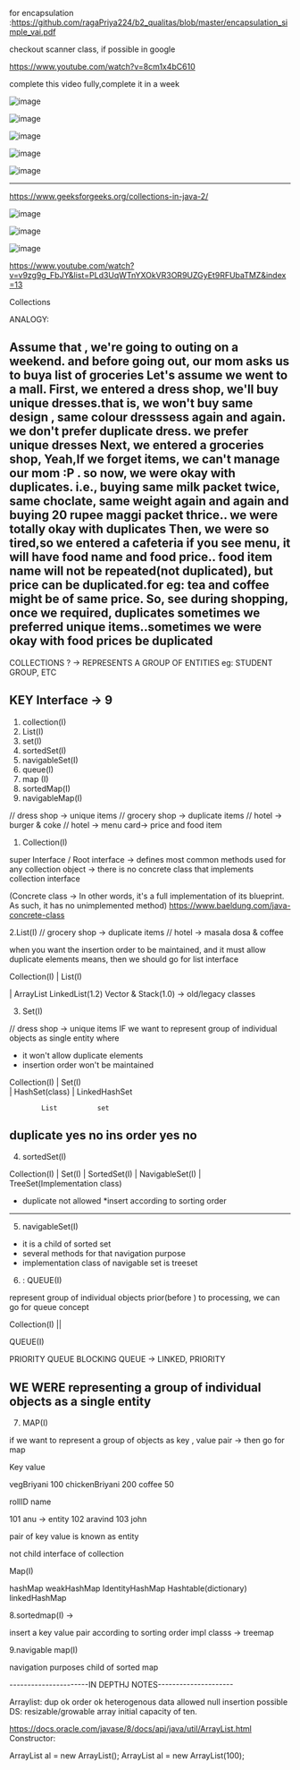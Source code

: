 for encapsulation :https://github.com/ragaPriya224/b2_qualitas/blob/master/encapsulation_simple_vai.pdf


checkout scanner class, if possible in google

https://www.youtube.com/watch?v=8cm1x4bC610

complete this video fully,complete it in a week 



![image](https://user-images.githubusercontent.com/90038032/214899440-3bb5f01c-7c9a-4f2f-ae5f-de8a054a4bf4.png)

![image](https://user-images.githubusercontent.com/90038032/216091906-ebefa785-de87-48c5-94b1-6a954906476f.png)


![image](https://user-images.githubusercontent.com/90038032/214899503-682e9f6a-76c4-4874-9f82-0391ea33bc82.png)

![image](https://user-images.githubusercontent.com/90038032/214899550-cb52b098-3ef3-4d9a-a56a-4e9a42d79af6.png)

![image](https://user-images.githubusercontent.com/90038032/214899596-e7f6a326-a26c-4382-8253-88f6206fc9db.png)

---------------------------------------------------------------------------
https://www.geeksforgeeks.org/collections-in-java-2/

![image](https://user-images.githubusercontent.com/90038032/215161987-fec8834d-5574-459d-91b7-3699c784612e.png)

![image](https://user-images.githubusercontent.com/90038032/215162041-3421fb2f-07c2-466f-9c3e-42f1478a21cc.png)

![image](https://user-images.githubusercontent.com/90038032/215162077-48b51619-f512-43cf-b6ed-f9e5f603875a.png)

https://www.youtube.com/watch?v=v9zg9g_FbJY&list=PLd3UqWTnYXOkVR3OR9UZGyEt9RFUbaTMZ&index=13


Collections

ANALOGY:

Assume that , we're going to outing on a weekend. and before going out, our mom asks us to buya list of groceries
Let's assume we went to a mall.
First, we entered a dress shop,
   we'll buy unique dresses.that is, we won't buy same design , same colour dresssess again and again. we don't prefer duplicate dress. we prefer unique dresses
Next, we entered a groceries shop,
   Yeah,If we forget items, we can't manage our mom :P  . so now, we were okay with duplicates. i.e., buying same milk packet twice, same choclate, same weight again 
    and again and buying 20 rupee maggi packet thrice.. we were totally okay with duplicates
 Then, we were so tired,so we entered a cafeteria
    if you see menu, it will have food name and food price.. food item name will not be repeated(not duplicated), but price can be duplicated.for eg: tea and coffee
      might be of same price. 
So, see during shopping, once we required, duplicates sometimes we preferred unique items..sometimes we were okay with food prices be duplicated
----------------------------------------------------------------------------------------------------------------------------------
    
  
   
COLLECTIONS ?  -> REPRESENTS A GROUP OF ENTITIES eg: STUDENT GROUP, ETC

 KEY Interface ->  9 
---------------
1. collection(I)
2. List(I) 
3. set(I)
4. sortedSet(I)
5. navigableSet(I)
6. queue(I)
7. map (I)
8. sortedMap(I)
9. navigableMap(I)


// dress shop -> unique items
// grocery shop -> duplicate items
// hotel -> burger & coke 
// hotel -> menu card-> price and food item


1. Collection(I)

 super Interface / Root interface
-> defines most common methods used for any collection object
-> there is no concrete class that implements collection interface

(Concrete class -> In other words, it's a full implementation of its blueprint.
As such, it has no unimplemented method)
https://www.baeldung.com/java-concrete-class


2.List(I)
// grocery shop -> duplicate items
// hotel -> masala dosa & coffee

when you want the insertion order to be maintained, and it must allow duplicate elements means, 
then we should go for list interface


Collection(I)
|
List(I)

|
ArrayList    LinkedList(1.2)     Vector & Stack(1.0)  -> old/legacy classes

3. Set(I)

// dress shop -> unique items
IF we want to represent group of individual objects as single entity where 
*  it won't allow duplicate elements 
* insertion order won't be maintained 

Collection(I)
|
Set(I)  
|
HashSet(class)
|
LinkedHashSet


            List          set
duplicate    yes          no
ins order    yes          no
---------------------------
4. sortedSet(I)

Collection(I)
|
Set(I)
|
SortedSet(I)
|
NavigableSet(I)
|
TreeSet(Implementation class)

* duplicate not allowed
*insert according to sorting order

--------------------------
5.  navigableSet(I)

* it is a child of sorted set
* several methods for that navigation purpose
* implementation class of navigable set is treeset


6. : QUEUE(I)

represent group of individual objects prior(before ) to processing, we can go for queue concept

Collection(I)
||

QUEUE(I)



PRIORITY QUEUE        BLOCKING QUEUE -> LINKED, PRIORITY 

WE WERE representing a group of individual objects as a single entity 
----------------------------

7. MAP(I)

if we want to represent a group of objects as key , value pair -> then go for map

Key              value 

vegBriyani      100
chickenBriyani   200
coffee            50 

rollID   name

101   anu   -> entity 
102   aravind
103    john

 pair of key value is known as entity 

not child interface of collection 

Map(I)

hashMap    weakHashMap IdentityHashMap Hashtable(dictionary)
linkedHashMap

8.sortedmap(I)  ->

insert a key value pair according to sorting order
impl classs -> treemap


9.navigable map(I)

navigation purposes
child of sorted map

----------------------IN DEPTHJ NOTES---------------------

Arraylist:
dup ok
order ok
heterogenous data allowed
null insertion possible 
DS: resizable/growable array 
initial capacity of ten.

https://docs.oracle.com/javase/8/docs/api/java/util/ArrayList.html
Constructor:

ArrayList al = new ArrayList();
ArrayList al = new ArrayList(100);


